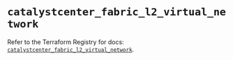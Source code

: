 # `catalystcenter_fabric_l2_virtual_network`

Refer to the Terraform Registry for docs: [`catalystcenter_fabric_l2_virtual_network`](https://registry.terraform.io/providers/ciscodevnet/catalystcenter/0.4.0/docs/resources/fabric_l2_virtual_network).

